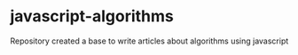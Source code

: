 # javascript-algorithms
Repository created a base to write articles about algorithms using javascript
